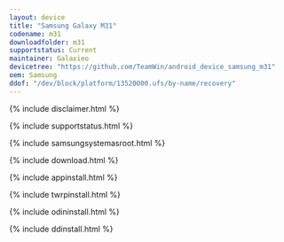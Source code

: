 ```yaml
---
layout: device
title: "Samsung Galaxy M31"
codename: m31
downloadfolder: m31
supportstatus: Current
maintainer: Galaxieo
devicetree: "https://github.com/TeamWin/android_device_samsung_m31"
oem: Samsung
ddof: "/dev/block/platform/13520000.ufs/by-name/recovery"
---
```


{% include disclaimer.html %}

{% include supportstatus.html %}

{% include samsungsystemasroot.html %}

{% include download.html %}

{% include appinstall.html %}

{% include twrpinstall.html %}

{% include odininstall.html %}

{% include ddinstall.html %}
